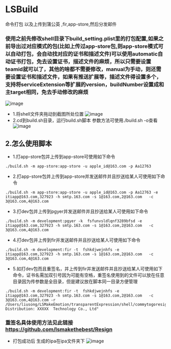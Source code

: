 # LSBuild
命令打包 以及上传到蒲公英 ,fir,app-store,然后分发邮件
### 使用之前先修改shell目录下build_setting.plist里的打包配置,如果之前导出过对应模式的包(比如上传过app-store包,则app-store模式可以自动打包，会自动找对应的证书和描述文件)可以使用automatic自动证书打包，免去设置证书，描述文件的麻烦，所以只需要设置teamid就可以了，其他的啥都不需要修改，manual为手动，则还需要设置证书和描述文件，如果有推送扩展等，描述文件得设置多个，支持将serviceExtension等扩展的version，buildNumber设置成和主target相同，免去手动修改的麻烦
![image](https://github.com/lsmakethebest/LSBuild/blob/master/images/4.png)
- 1.将shell文件夹拖动到截图所处位置
![image](https://github.com/lsmakethebest/LSBuild/blob/master/images/1.png)
- 2.cd到build.sh目录，运行build.sh脚本 参数方法可使用./build.sh -o查看
![image](https://github.com/lsmakethebest/LSBuild/blob/master/images/3.png)
## 2.怎么使用脚本
- 1.打app-store包并上传到app-store可使用如下命令
```
./build.sh -m app-store:app-store -u apple_id@163.com -p Aa12763
```
- 2.打app-store包并上传到app-store并发送邮件并且抄送给某人可使用如下命令
```
./build.sh -m app-store:app-store -u apple_id@163.com -p Aa12763 -e itiapp@163.com,327923 -h smtp.163.com -s 1@163.com,2@163.com   -c 3@163.com,4@163.com
```
- 3.打dev包并上传到pgyer并发送邮件并且抄送给某人可使用如下命令
```
./build.sh -m development:pgyer -k  fsfunvsldlqnf3289bfsd -e itiapp@163.com,327923 -h smtp.163.com -s 1@163.com,2@163.com   -c 3@163.com,4@163.com
```
- 4.打dev包并上传到fir并发送邮件并且抄送给某人可使用如下命令
```
./build.sh -m development:fir -t  fshkdjwejnhfs -e itiapp@163.com,327923 -h smtp.163.com -s 1@163.com,2@163.com   -c 3@163.com,4@163.com
```

- 5.如打dev包而且重签名，并上传到fir并发送邮件并且抄送给某人可使用如下命令，证书名需加双引号因为可能有空格，重签名使用到的文件可以放在任意目录因为传参数是全目录，但是建议放在脚本同一目录方便管理
```
./build.sh -m development:fir -t  fshkdjwejnhfs -e itiapp@163.com,327923 -h smtp.163.com -s 1@163.com,2@163.com   -c 3@163.com,4@163.com -r /Users/liusong/LSMakeEmotion/transparentExpression/shell/commytogoresign.mobileprovision,/Users/liusong/LSMakeEmotion/transparentExpression/shell/entitlements.plist,"iPhone Distribution: XXXXX  Technology Co., Ltd"
```

### 重签名具体使用方法见此链接 https://github.com/lsmakethebest/Resign
- 打包成功后 生成的ipa在ipa文件夹下
![image](https://github.com/lsmakethebest/LSBuild/blob/master/images/2.png)

